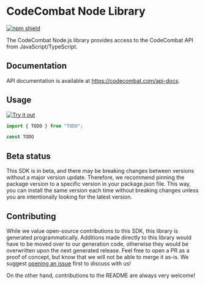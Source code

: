 # CodeCombat Node Library

[![npm shield](https://img.shields.io/npm/v/@fern-api/codecombat)](https://www.npmjs.com/package/@fern-api/codecombat)

The CodeCombat Node.js library provides access to the CodeCombat API from JavaScript/TypeScript.

## Documentation

API documentation is available at https://codecombat.com/api-docs.

## Usage

[![Try it out](https://developer.stackblitz.com/img/open_in_stackblitz.svg)](TODO)

```typescript
import { TODO } from "TODO";

const TODO
```

## Beta status

This SDK is in beta, and there may be breaking changes between versions without a major version update. Therefore, we recommend pinning the package version to a specific version in your package.json file. This way, you can install the same version each time without breaking changes unless you are intentionally looking for the latest version.

## Contributing

While we value open-source contributions to this SDK, this library is generated programmatically. Additions made directly to this library would have to be moved over to our generation code, otherwise they would be overwritten upon the next generated release. Feel free to open a PR as a proof of concept, but know that we will not be able to merge it as-is. We suggest [opening an issue](https://github.com/fern-codecombat/codecombat-node/issues) first to discuss with us!

On the other hand, contributions to the README are always very welcome!
